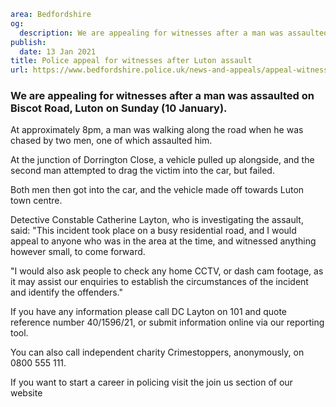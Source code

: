 ```yaml
area: Bedfordshire
og:
  description: We are appealing for witnesses after a man was assaulted on Biscot Road, Luton on Sunday (10 January).
publish:
  date: 13 Jan 2021
title: Police appeal for witnesses after Luton assault
url: https://www.bedfordshire.police.uk/news-and-appeals/appeal-witnesses-luton-assault
```

### We are appealing for witnesses after a man was assaulted on Biscot Road, Luton on Sunday (10 January).

At approximately 8pm, a man was walking along the road when he was chased by two men, one of which assaulted him.

At the junction of Dorrington Close, a vehicle pulled up alongside, and the second man attempted to drag the victim into the car, but failed.

Both men then got into the car, and the vehicle made off towards Luton town centre.

Detective Constable Catherine Layton, who is investigating the assault, said: "This incident took place on a busy residential road, and I would appeal to anyone who was in the area at the time, and witnessed anything however small, to come forward.

"I would also ask people to check any home CCTV, or dash cam footage, as it may assist our enquiries to establish the circumstances of the incident and identify the offenders."

If you have any information please call DC Layton on 101 and quote reference number 40/1596/21, or submit information online via our reporting tool.

You can also call independent charity Crimestoppers, anonymously, on 0800 555 111.

If you want to start a career in policing visit the join us section of our website
